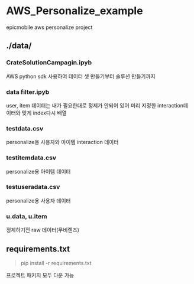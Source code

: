# AWS_Personalize_example
epicmobile aws personalize project

## ./data/
### CrateSolutionCampagin.ipyb
AWS python sdk 사용하여 데이터 셋 만들기부터 솔루션 만들기까지

### data filter.ipyb
user, item 데이터는 내가 필요한대로 정제가 안되어 있어 미리 지정한 interaction데이터와 맞게 index다시 배열

### testdata.csv
personalize용 사용자와 아이템 interaction 데이터

### testitemdata.csv
personalize용 아이템 데이터

### testuseradata.csv
personalize용 사용자 데이터

### u.data, u.item
정제하기전 raw 데이터(무비렌즈)

## requirements.txt
> pip install -r requirements.txt

프로젝트 패키지 모두 다운 가능
